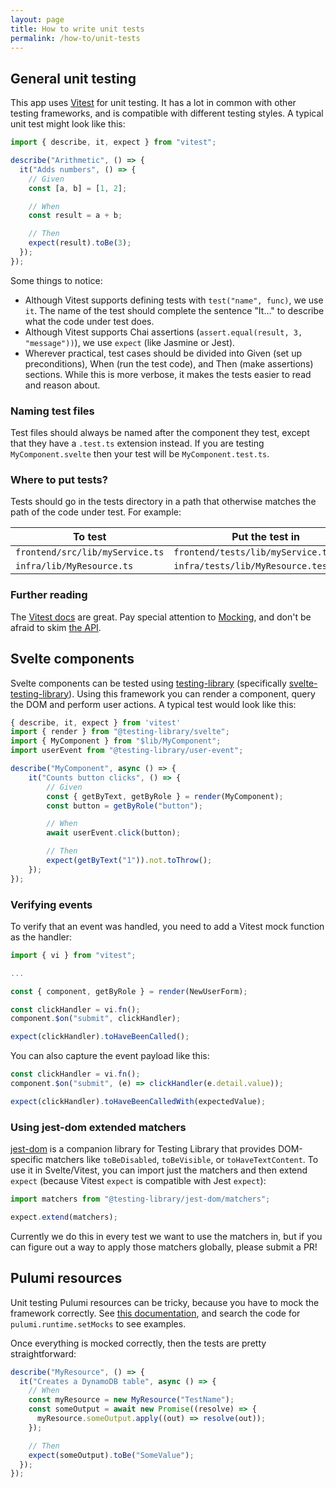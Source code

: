 ```yaml
---
layout: page
title: How to write unit tests
permalink: /how-to/unit-tests
---
```


## General unit testing

This app uses [Vitest](https://vitest.dev/) for unit testing. It has a lot in common with other testing frameworks, and is compatible with different testing styles. A typical unit test might look like this:

```ts
import { describe, it, expect } from "vitest";

describe("Arithmetic", () => {
  it("Adds numbers", () => {
    // Given
    const [a, b] = [1, 2];

    // When
    const result = a + b;

    // Then
    expect(result).toBe(3);
  });
});
```

Some things to notice:

- Although Vitest supports defining tests with `test("name", func)`, we use `it`. The name of the test should complete the sentence "It..." to describe what the code under test does.
- Although Vitest supports Chai assertions (`assert.equal(result, 3, "message"))`), we use `expect` (like Jasmine or Jest).
- Wherever practical, test cases should be divided into Given (set up preconditions), When (run the test code), and Then (make assertions) sections. While this is more verbose, it makes the tests easier to read and reason about.

### Naming test files

Test files should always be named after the component they test, except that they have a `.test.ts` extension instead. If you are testing `MyComponent.svelte` then your test will be `MyComponent.test.ts`.

### Where to put tests?

Tests should go in the tests directory in a path that otherwise matches the path of the code under test. For example:

| To test                         | Put the test in                        |
| ------------------------------- | -------------------------------------- |
| `frontend/src/lib/myService.ts` | `frontend/tests/lib/myService.test.ts` |
| `infra/lib/MyResource.ts`       | `infra/tests/lib/MyResource.test.ts`   |

### Further reading

The [Vitest docs](https://vitest.dev/guide/) are great. Pay special attention to [Mocking](https://vitest.dev/guide/mocking.html), and don't be afraid to skim [the API](https://vitest.dev/api/).

## Svelte components

Svelte components can be tested using [testing-library](https://testing-library.com/) (specifically [svelte-testing-library](https://testing-library.com/docs/svelte-testing-library/intro)). Using this framework you can render a component, query the DOM and perform user actions. A typical test would look like this:

```ts
{ describe, it, expect } from 'vitest'
import { render } from "@testing-library/svelte";
import { MyComponent } from "$lib/MyComponent";
import userEvent from "@testing-library/user-event";

describe("MyComponent", async () => {
    it("Counts button clicks", () => {
        // Given
        const { getByText, getByRole } = render(MyComponent);
        const button = getByRole("button");

        // When
        await userEvent.click(button);

        // Then
        expect(getByText("1")).not.toThrow();
    });
});
```

### Verifying events

To verify that an event was handled, you need to add a Vitest mock function as the handler:

```ts
import { vi } from "vitest";

...

const { component, getByRole } = render(NewUserForm);

const clickHandler = vi.fn();
component.$on("submit", clickHandler);

expect(clickHandler).toHaveBeenCalled();
```

You can also capture the event payload like this:

```ts
const clickHandler = vi.fn();
component.$on("submit", (e) => clickHandler(e.detail.value));

expect(clickHandler).toHaveBeenCalledWith(expectedValue);
```

### Using jest-dom extended matchers

[jest-dom](https://github.com/testing-library/jest-dom) is a companion library for Testing Library that provides DOM-specific matchers like `toBeDisabled`, `toBeVisible`, or `toHaveTextContent`. To use it in Svelte/Vitest, you can import just the matchers and then extend `expect` (because Vitest `expect` is compatible with Jest `expect`):

```ts
import matchers from "@testing-library/jest-dom/matchers";

expect.extend(matchers);
```

Currently we do this in every test we want to use the matchers in, but if you can figure out a way to apply those matchers globally, please submit a PR!

## Pulumi resources

Unit testing Pulumi resources can be tricky, because you have to mock the framework correctly. See [this documentation](https://www.pulumi.com/docs/guides/testing/unit/), and search the code for `pulumi.runtime.setMocks` to see examples.

Once everything is mocked correctly, then the tests are pretty straightforward:

```ts
describe("MyResource", () => {
  it("Creates a DynamoDB table", async () => {
    // When
    const myResource = new MyResource("TestName");
    const someOutput = await new Promise((resolve) => {
      myResource.someOutput.apply((out) => resolve(out));
    });

    // Then
    expect(someOutput).toBe("SomeValue");
  });
});
```
